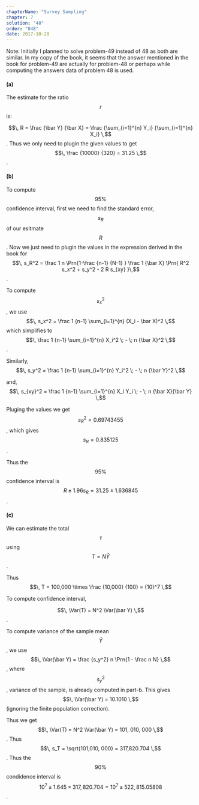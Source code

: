 ```yaml
---
chapterName: "Survey Sampling"
chapter: 7
solution: "48"
order: "048"
date: 2017-10-28 
---
```


Note: Initially I planned to solve problem-49 instead of 48 as both are similar. In my copy of the book, it seems that the answer mentioned in the book for problem-49 are actually for problem-48 or perhaps while computing the answers data of problem 48 is used.

#### (a) ####

The estimate for the ratio $$\, r \,$$ is:

$$\, R = \frac {\bar Y} {\bar X} = \frac {\sum_{i=1}^{n} Y_i} {\sum_{i=1}^{n} X_i} \,$$. Thus we only need to plugin the given values to get $$\, \frac {10000} {320} = 31.25 \,$$.

#### (b) ####

To compute $$\, 95\% \,$$ confidence interval, first we need to find the standard error, $$\, s_R \,$$ of our esitmate $$\, R \,$$. Now we just need to plugin the values in the expression derived in the book for $$\, s_R^2 = \frac 1 n \Prn{1-\frac {n-1} {N-1} } \frac 1 {\bar X} \Prn{ R^2 s_x^2 + s_y^2 - 2 R s_{xy} }\,$$.

To compute $$\, s_x^2  \,$$, we use $$\, s_x^2 = \frac 1 {n-1} \sum_{i=1}^{n} (X_i - \bar X)^2 \,$$ which simplifies to $$\, \frac 1 {n-1} \sum_{i=1}^{n} X_i^2 \; - \; n {\bar X}^2 \,$$.

Similarly, $$\, s_y^2 = \frac 1 {n-1} \sum_{i=1}^{n} Y_i^2 \; - \; n {\bar Y}^2 \,$$

and, $$\, s_{xy}^2 = \frac 1 {n-1} \sum_{i=1}^{n} X_i Y_i \; - \; n {\bar X}{\bar Y} \,$$

Pluging the values we get $$\, s_R^2 = 0.69743455 \,$$, which gives $$\, s_R = 0.835125 \,$$.

Thus the $$\, 95\% \,$$ confidence interval is $$\, R \pm 1.96 s_R = 31.25 \pm 1.636845 \,$$.

#### (c) ####

We can estimate the total $$\, \tau \,$$ using $$\, T = N \bar Y \,$$. 

Thus $$\, T = 100,000 \times \frac {10,000} {100} = {10}^7 \,$$

To compute confidence interval,

$$\, \Var(T) = N^2 \Var(\bar Y) \,$$.

To compute variance of the sample mean $$\, \bar Y \,$$, we use $$\, \Var(\bar Y) = \frac {s_y^2} n \Prn{1 - \frac n N} \,$$, where $$\, s_y^2 \,$$, variance of the sample, is already computed in part-b. This gives $$\, \Var(\bar Y) = 10.1010 \,$$(ignoring the finite population correction).

Thus we get $$\, \Var(T) = N^2 \Var(\bar Y) = 101, 010, 000 \,$$. Thus $$\, s_T = \sqrt{101,010, 000} = 317,820.704 \,$$. Thus the $$\, 90\% \,$$ condidence interval is $$\, 10^7 \pm 1.645 \times 317,820.704 = {10}^7 \pm 522,815.05808 \,$$.
